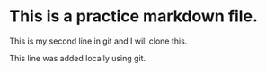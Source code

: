 # This is a practice markdown file.

This is my second line in git and I will clone this.

This line was added locally using git.
